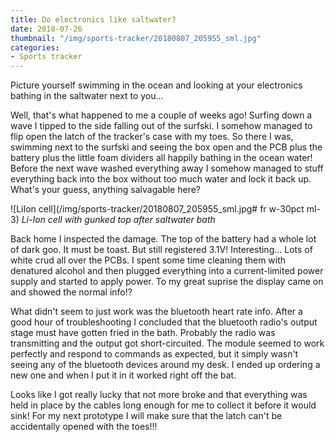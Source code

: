 ```yaml
---
title: Do electronics like saltwater?
date: 2018-07-26
thumbnail: "/img/sports-tracker/20180807_205955_sml.jpg"
categories:
- Sports tracker
---
```

Picture yourself swimming in the ocean and looking at your electronics
bathing in the saltwater next to you...<!--more-->

Well, that's what happened to me a couple of weeks ago! Surfing down a
wave I tipped to the side falling out of the surfski. I somehow managed
to flip open the latch of the tracker's case with my toes. So there I
was, swimming next to the surfski and seeing the box open and the PCB
plus the battery plus the little foam dividers all happily bathing in
the ocean water! Before the next wave washed everything away I somehow
managed to stuff everything back into the box without too much water
and lock it back up. What's your guess, anything salvagable here?

![LiIon cell](/img/sports-tracker/20180807_205955_sml.jpg# fr w-30pct ml-3)
_Li-Ion cell with gunked top after saltwater bath_

Back home I inspected the damage. The top of the battery had
a whole lot of dark goo. It must be toast. But still registered
3.1V! Interesting... Lots of white crud all over the PCBs. I spent some
time cleaning them with denatured alcohol and then plugged everything
into a current-limited power supply and started to apply power. To my
great suprise the display came on and showed the normal info!?

What didn't seem to just work was the bluetooth heart rate info. After
a good hour of troubleshooting I concluded that the bluetooth radio's
output stage must have gotten fried in the bath. Probably the radio was
transmitting and the output got short-circuited. The module seemed
to work perfectly and respond to commands as expected, but it simply
wasn't seeing any of the bluetooth devices around my desk. I ended up
ordering a new one and when I put it in it worked right off the bat.

Looks like I got really lucky that not more broke and that everything
was held in place by the cables long enough for me to collect it before
it would sink! For my next prototype I will make sure that the latch can't
be accidentally opened with the toes!!!
